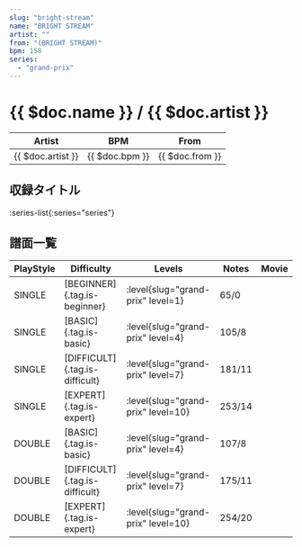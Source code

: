 ```yaml
---
slug: "bright-stream"
name: "BRIGHT STREAM"
artist: ""
from: "(BRIGHT STREAM)"
bpm: 158
series:
  - "grand-prix"
---
```


# {{ $doc.name }} / {{ $doc.artist }}

|Artist|BPM|From|
|------|---|----|
|{{ $doc.artist }}|{{ $doc.bpm }}|{{ $doc.from }}|

## 収録タイトル

:series-list{:series="series"}

## 譜面一覧

|PlayStyle|Difficulty|Levels|Notes|Movie|
|---------|----------|------|-----|-----|
|SINGLE|[BEGINNER]{.tag.is-beginner}|<div class="field is-grouped is-grouped-multiline"> :level{slug="grand-prix" level=1}</div>|65/0||
|SINGLE|[BASIC]{.tag.is-basic}|<div class="field is-grouped is-grouped-multiline"> :level{slug="grand-prix" level=4}</div>|105/8||
|SINGLE|[DIFFICULT]{.tag.is-difficult}|<div class="field is-grouped is-grouped-multiline"> :level{slug="grand-prix" level=7}</div>|181/11||
|SINGLE|[EXPERT]{.tag.is-expert}|<div class="field is-grouped is-grouped-multiline"> :level{slug="grand-prix" level=10}</div>|253/14||
|DOUBLE|[BASIC]{.tag.is-basic}|<div class="field is-grouped is-grouped-multiline"> :level{slug="grand-prix" level=4}</div>|107/8||
|DOUBLE|[DIFFICULT]{.tag.is-difficult}|<div class="field is-grouped is-grouped-multiline"> :level{slug="grand-prix" level=7}</div>|175/11||
|DOUBLE|[EXPERT]{.tag.is-expert}|<div class="field is-grouped is-grouped-multiline"> :level{slug="grand-prix" level=10}</div>|254/20||
